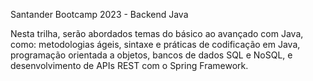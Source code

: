 Santander Bootcamp 2023 - Backend Java

Nesta trilha, serão abordados temas do básico ao avançado com Java, como: metodologias ágeis, sintaxe e práticas de codificação em Java, programação orientada a objetos, bancos de dados SQL e NoSQL, e desenvolvimento de APIs REST com o Spring Framework.
